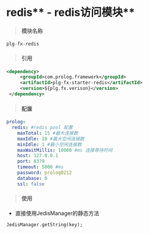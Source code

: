 # redis** - redis访问模块**

> #### 模块名称

```
plg-fx-redis
```

> #### 引用

```xml
<dependency>
     <groupId>com.prolog.framework</groupId>
     <artifactId>plg-fx-starter-redis</artifactId>
     <version>${plg.fx.verison}</version>
 </dependency>
```

> #### 配置

```yaml
prolog: 
  redis: #redis pool 配置
    maxTotal: 15 #最大连接数
    maxIdle: 10 #最大空闲连接数
    minIdle: 1 #最小空闲连接数
    maxWaitMillis: 10000 #ms 连接等待时间
    host: 127.0.0.1
    port: 6379
    timeout: 5000 #ms
    password: prolog0212
    database: 0
    ssl: false
```

> #### 使用

* 直接使用JedisManager的静态方法

```
JedisManager.getString(key);
```



